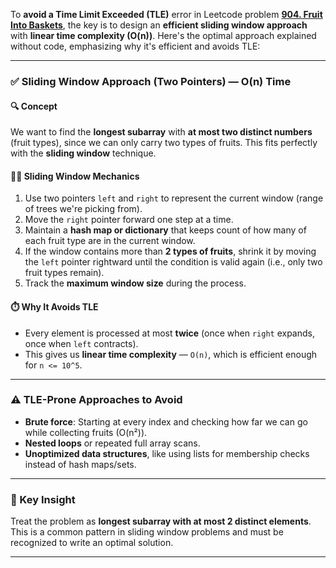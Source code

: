 To **avoid a Time Limit Exceeded (TLE)** error in Leetcode problem **[904. Fruit Into Baskets](https://leetcode.com/problems/fruit-into-baskets/)**, the key is to design an **efficient sliding window approach** with **linear time complexity (O(n))**. Here's the optimal approach explained without code, emphasizing why it's efficient and avoids TLE:

---

### ✅ **Sliding Window Approach (Two Pointers) — O(n) Time**

#### 🔍 **Concept**

We want to find the **longest subarray** with **at most two distinct numbers** (fruit types), since we can only carry two types of fruits. This fits perfectly with the **sliding window** technique.

#### 🚶‍♂️ Sliding Window Mechanics

1. Use two pointers `left` and `right` to represent the current window (range of trees we're picking from).
2. Move the `right` pointer forward one step at a time.
3. Maintain a **hash map or dictionary** that keeps count of how many of each fruit type are in the current window.
4. If the window contains more than **2 types of fruits**, shrink it by moving the `left` pointer rightward until the condition is valid again (i.e., only two fruit types remain).
5. Track the **maximum window size** during the process.

#### ⏱️ **Why It Avoids TLE**

* Every element is processed at most **twice** (once when `right` expands, once when `left` contracts).
* This gives us **linear time complexity** — `O(n)`, which is efficient enough for `n <= 10^5`.

---

### ⚠️ **TLE-Prone Approaches to Avoid**

* **Brute force**: Starting at every index and checking how far we can go while collecting fruits (O(n²)).
* **Nested loops** or repeated full array scans.
* **Unoptimized data structures**, like using lists for membership checks instead of hash maps/sets.

---

### 🧠 Key Insight

Treat the problem as **longest subarray with at most 2 distinct elements**. This is a common pattern in sliding window problems and must be recognized to write an optimal solution.

---
